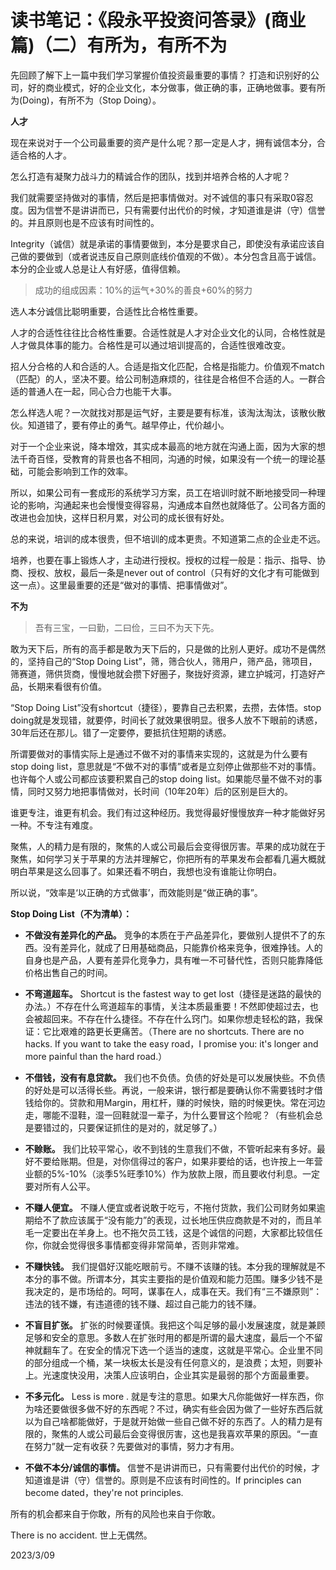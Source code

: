 # 读书笔记：《段永平投资问答录》(商业篇)（二）有所为，有所不为

先回顾了解下上一篇中我们学习掌握价值投资最重要的事情？ 打造和识别好的公司，好的商业模式，好的企业文化，本分做事，做正确的事，正确地做事。要有所为(Doing)，有所不为（Stop Doing）。

**人才**

现在来说对于一个公司最重要的资产是什么呢？那一定是人才，拥有诚信本分，合适合格的人才。

怎么打造有凝聚力战斗力的精诚合作的团队，找到并培养合格的人才呢？

我们就需要坚持做对的事情，然后是把事情做对。对不诚信的事只有采取0容忍度。因为信誉不是讲讲而已，只有需要付出代价的时候，才知道谁是讲（守）信誉的。并且原则也是不应该有时间性的。

Integrity（诚信）就是承诺的事情要做到，本分是要求自己，即使没有承诺应该自己做的要做到（或者说违反自己原则底线价值观的不做）。本分包含且高于诚信。本分的企业或人总是让人有好感，值得信赖。

> 成功的组成因素：10%的运气+30%的善良+60%的努力

选人本分诚信比聪明重要，合适性比合格性重要。

人才的合适性往往比合格性重要。合适性就是人才对企业文化的认同，合格性就是人才做具体事的能力。合格性是可以通过培训提高的，合适性很难改变。

招人分合格的人和合适的人。合适是指文化匹配，合格是指能力。价值观不match（匹配）的人，坚决不要。给公司制造麻烦的，往往是合格但不合适的人。一群合适的普通人在一起，同心合力也能干大事。

怎么样选人呢？一次就找对那是运气好，主要是要有标准，该淘汰淘汰，该散伙散伙。知道错了，要有停止的勇气。越早停止，代价越小。

对于一个企业来说，降本增效，其实成本最高的地方就在沟通上面，因为大家的想法千奇百怪，受教育的背景也各不相同，沟通的时候，如果没有一个统一的理论基础，可能会影响到工作的效率。

所以，如果公司有一套成形的系统学习方案，员工在培训时就不断地接受同一种理论的影响，沟通起来也会慢慢变得容易，沟通成本自然也就降低了。公司各方面的改进也会加快，这样日积月累，对公司的成长很有好处。

总的来说，培训的成本很贵，但不培训的成本更贵。不知道第二点的企业走不远。

培养，也要在事上锻炼人才，主动进行授权。授权的过程一般是：指示、指导、协商、授权、放权，最后一条是never out of control（只有好的文化才有可能做到这一点）。这里最重要的还是“做对的事情、把事情做对”。

**不为**

> 吾有三宝，一曰勤，二曰俭，三曰不为天下先。

敢为天下后，所有的高手都是敢为天下后的，只是做的比别人更好。成功不是偶然的，坚持自己的“Stop Doing List”，筛，筛合伙人，筛用户，筛产品，筛项目，筛赛道，筛供货商，慢慢地就会攒下好圈子，聚拢好资源，建立护城河，打造好产品，长期来看很有价值。

“Stop Doing List”没有shortcut（捷径），要靠自己去积累，去攒，去体悟。stop doing就是发现错，就要停，时间长了就效果很明显。很多人放不下眼前的诱惑，30年后还在那儿。错了一定要停，要抵抗住短期的诱惑。

所谓要做对的事情实际上是通过不做不对的事情来实现的，这就是为什么要有stop doing list，意思就是“不做不对的事情”或者是立刻停止做那些不对的事情。也许每个人或公司都应该要积累自己的stop doing list。如果能尽量不做不对的事情，同时又努力地把事情做对，长时间（10年20年）后的区别是巨大的。

谁更专注，谁更有机会。我们有过这种经历。我觉得最好慢慢放弃一种才能做好另一种。不专注有难度。

聚焦，人的精力是有限的，聚焦的人或公司最后会变得很厉害。苹果的成功就在于聚焦，如何学习关于苹果的方法并理解它，你把所有的苹果发布会都看几遍大概就明白苹果是这么回事了。如果还看不明白，我想也没有谁能让你明白。

所以说，“效率是‘以正确的方式做事’，而效能则是“做正确的事”。

**Stop Doing List（不为清单）：**
* **不做没有差异化的产品。** 竞争的本质在于产品差异化，要做别人提供不了的东西。没有差异化，就成了日用基础商品，只能靠价格来竞争，很难挣钱。人的自身也是产品，人要有差异化竞争力，具有唯一不可替代性，否则只能靠降低价格出售自己的时间。

* **不弯道超车。** Shortcut is the fastest way to get lost（捷径是迷路的最快的办法。）不存在什么弯道超车的事情，关注本质最重要！不然即使超过去，也会被超回来。不存在什么捷径。不存在什么窍门。如果你想走轻松的路，我保证：它比艰难的路更长更痛苦。（There are no shortcuts. There are no hacks. If you want to take the easy road，I promise you: it's longer and more painful than the hard road.）

* **不借钱，没有有息贷款。** 我们也不负债。负债的好处是可以发展快些。不负债的好处是可以活得长些。再说，一般来讲，银行都是要确认你不需要钱时才借钱给你的。贷款和用Margin，用杠杆，赚的时候快，赔的时候更快。常在河边走，哪能不湿鞋，湿一回鞋就湿一辈子，为什么要冒这个险呢？（有些机会总是要错过的，只要保证抓住的是对的，就足够了。）

* **不赊账。** 我们比较平常心，收不到钱的生意我们不做，不管听起来有多好。最好不要给账期。但是，对你信得过的客户，如果非要给的话，也许按上一年营业额的5%-10%（淡季5%旺季10%）作为放款上限，而且要收付利息。一定要对所有人公平。

* **不赚人便宜。** 不赚人便宜或者说敢于吃亏，不拖付货款，我们公司财务如果逾期给不了款应该属于“没有能力”的表现，过长地压供应商款是不对的，而且羊毛一定要出在羊身上。也不拖欠员工钱，这是个诚信的问题，大家都比较信任你，你就会觉得很多事情都变得非常简单，否则非常难。

* **不赚快钱。** 我们提倡好汉能吃眼前亏。不赚不该赚的钱。本分我的理解就是不本分的事不做。所谓本分，其实主要指的是价值观和能力范围。赚多少钱不是我决定的，是市场给的。呵呵，谋事在人，成事在天。我们有“三不嫌原则”：违法的钱不嫌，有违道德的钱不赚、超过自己能力的钱不赚。

* **不盲目扩张。** 扩张的时候要谨慎。我把这个叫足够的最小发展速度，就是兼顾足够和安全的意思。多数人在扩张时用的都是所谓的最大速度，最后一个不留神就翻车了。在安全的情况下选一个适当的速度，这就是平常心。企业里不同的部分组成一个桶，某一块板太长是没有任何意义的，是浪费；太短，则要补上。光速度快没用，决策人应该明白，企业其实是最弱的那个方面最重要。

* **不多元化。** Less is more . 就是专注的意思。如果大凡你能做好一样东西，你为啥还要做很多做不好的东西呢？不过，确实有些会因为做了一些好东西后就以为自己啥都能做好，于是就开始做一些自己做不好的东西了。人的精力是有限的，聚焦的人或公司最后会变得很厉害，这也是我喜欢苹果的原因。“一直在努力”就一定有收获？先要做对的事情，努力才有用。

* **不做不本分/诚信的事情。** 信誉不是讲讲而已，只有需要付出代价的时候，才知道谁是讲（守）信誉的。原则是不应该有时间性的。If principles can become dated，they're not principles.

所有的机会都来自于你敢，所有的风险也来自于你敢。

There is no accident. 世上无偶然。

2023/3/09


